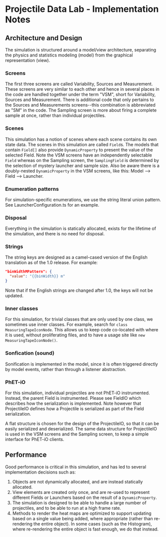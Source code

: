 # Projectile Data Lab - Implementation Notes

## Architecture and Design

The simulation is structured around a model/view architecture, separating the physics and statistics modeling (model)
from the graphical representation (view).

### Screens

The first three screens are called Variability, Sources and Measurement. These screens are very similar to each other
and hence in several places in the code are handled together under the term "VSM", short for Variability, Sources and
Measurement. There is additional code that only pertains to the Sources and Measurements screens--this combination is
abbreviated as "SM" in the code. The Sampling screen is more about firing a complete sample at once, rather than 
individual projectiles.

### Scenes

This simulation has a notion of scenes where each scene contains its own state data. The scenes in this simulation are
called `Field`s. The models that contain `Field[]` also provide `DynamicProperty` to present the value of the selected
Field. Note the VSM screens have an independently selectable `Field` whereas on the Sampling screen, the `SamplingField`
is determined by the selection of mystery launcher and sample size. Also be aware there is a
doubly-nested `DynamicProperty` in the VSM screens, like this: Model --> Field --> Launcher.

### Enumeration patterns

For simulation-specific enumerations, we use the string literal union pattern. See LauncherConfiguration.ts for an
example.

### Disposal

Everything in the simulation is statically allocated, exists for the lifetime of the simulation, and there is no need for disposal.

### Strings

The string keys are designed as a camel-cased version of the English translation as of the 1.0 release. For example:

```json
"binWidthMPattern": {
  "value": "{{binWidth}} m"
}
```

Note that if the English strings are changed after 1.0, the keys will not be updated.

### Inner classes

For this simulation, for trivial classes that are only used by one class, we sometimes use inner classes. For example,
search for
`class MeasuringTapeIconNode`. This allows us to keep code co-located with where it is used, without proliferating
files, and to have a usage site like `new MeasuringTapeIconNode()`.

### Sonfication (sound)

Sonification is implemented in the model, since it is often triggered directly by model events, rather than through a listener abstraction.

### PhET-iO

For this simulation, individual projectiles are not PhET-iO instrumented. Instead, the parent Field is instrumented.
Please see FieldIO which describes how the serialization is implemented. Note however that ProjectileIO defines how a
Projectile is serialized as part of the Field serialization.

A flat structure is chosen for the design of the ProjectileIO, so that it can be easily serialized and deserialized. The
same data structure for ProjectileIO is used in the VSM screens and the Sampling screen, to keep a simple interface for
PhET-iO clients.

## Performance

Good performance is critical in this simulation, and has led to several implementation decisions such as:

1. Objects are not dynamically allocated, and are instead statically allocated.
2. View elements are created only once, and are re-used to represent different Fields or Launchers based on the result
   of a `DynamicProperty`.
3. The simulation is designed to be able to handle a large number of projectiles, and to be able to run at a high frame
   rate.
4. Methods to render the heat maps are optimized to support updating based on a single value being added, where
   appropriate (rather than re-rendering the entire object). In some cases (such as the Histogram), where re-rendering
   the entire object is fast enough, we do that instead.

